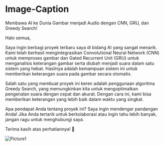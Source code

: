 # Image-Caption

Membawa AI ke Dunia Gambar menjadi Audio dengan CNN, GRU, dan Greedy Search!



Halo semua,

Saya ingin berbagi proyek terbaru saya di bidang AI yang sangat menarik. Kami telah berhasil mengintegrasikan Convolutional Neural Network (CNN) untuk memproses gambar dan Gated Recurrent Unit (GRU) untuk menganalisis keterangan gambar serta diubah menjadi suara dalam satu sistem yang hebat. Hasilnya adalah kemampuan sistem ini untuk memberikan keterangan suara pada gambar secara otomatis.

Salah satu yang membuat proyek ini keren adalah penggunaan algoritma Greedy Search, yang memungkinkan kita untuk mengoptimalkan pengenalan suara dengan cepat dan akurat. Dengan cara ini, kami bisa memberikan keterangan yang lebih baik dalam waktu yang singkat.



Apa pendapat Anda tentang proyek ini? Saya ingin mendengar pandangan Anda! Jika Anda tertarik untuk berkolaborasi atau ingin tahu lebih banyak, jangan ragu untuk menghubungi saya.

Terima kasih atas perhatiannya! 🙌

![Picture1](https://github.com/indratriyadi02/Image-Caption/assets/74522000/e5102830-b376-4eac-b0c3-fb8e1520188f)
